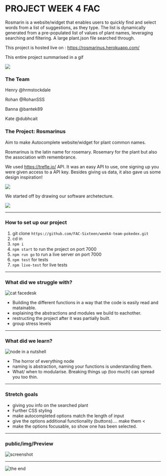 # PROJECT WEEK 4 FAC

Rosmarin is a website/widget that enables users to quickly find and select words from a list of suggestions, as they type.
The list is dynamically generated from a pre-populated list of values of plant names, leveraging searching and filtering.
A large plant.json file searched through. 

This project is hosted live on : https://rosmarinus.herokuapp.com/

This entire project summarised in a gif

![](https://media.giphy.com/media/G3773sSDJHHy0/giphy.gif)

### The Team

Henry @hrmstockdale

Rohan @RohanSSS

Banna @bantek89

Kate @dubhcait

### The Project: Rosmarinus

Aim to make Autocomplete website/widget for plant common names.

Rosmarinus is the latin name for rosemary. 
Rosemary for the plant but also the association with remembrance. 

We used https://trefle.io/ API. It was an easy API to use, one signing up you were given access to a API key. Besides giving us data, it also gave us some design inspiration!

![](https://i.imgur.com/XGPdRDq.png)

We started off by drawing our software archetecture. 

![](https://i.imgur.com/BXjU9VP.jpg)

---

### How to set up our project

1. git clone `https://github.com/FAC-Sixteen/week4-team-pokedex.git` 
2. cd in
3. `npm i`
4. `npm start` to run the project on port 7000
5. `npm run go` to run a live server on port 7000
6. `npm test` for tests
7. `npm live-test` for live tests





---

### What did we struggle with?

![cat facedesk](https://media.giphy.com/media/11dR2hEgtN5KoM/giphy.gif)

- Building the different functions in a way that the code is easily read and matainable. 
- explaining the abstractions and modules we build to eachother. 
- restructing the project after it was partially built. 
- group stress levels


---

### What did we learn?

![node in a nutshell](https://media.giphy.com/media/82CItLnbSh8hzsXK3H/giphy-downsized-large.gif)

* The horror of everything node
* naming is abstraction, naming your functions is understanding them.
* What/ when to modularise. Breaking things up (too much) can spread you too thin.

---

### Stretch goals

* giving you info on the searched plant
* Further CSS styling
* make autocompleted options match the length of input
* give the options additional functionality (buttons).... make them <</li>
* make the options focusable, so show one has been selected. 

---

### public/img/Preview

![screenshot](https://i.imgur.com/5K1PmTx.png)


---

![the end](https://media.giphy.com/media/iPiUxztIL4Sl2/giphy.gif)
